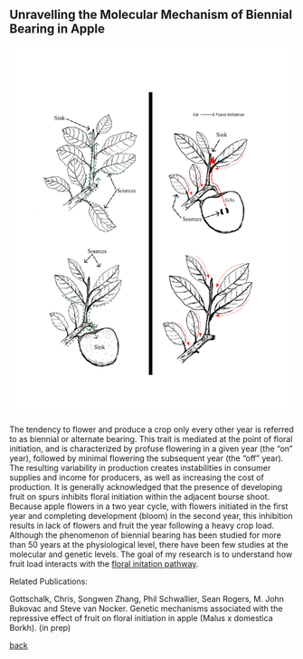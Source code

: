 ## Unravelling the Molecular Mechanism of Biennial Bearing in Apple

![image](https://github.com/gottsc33/gottsc33.github.io/blob/master/photos/Biennial_bearing.png)

The tendency to flower and produce a crop only every other year is referred to as biennial or alternate bearing. This trait is mediated at the point of floral initiation, and is characterized by profuse flowering in a given year (the “on” year), followed by minimal flowering the subsequent year (the “off” year). The resulting variability in production creates instabilities in consumer supplies and income for producers, as well as increasing the cost of production. It is generally acknowledged that the presence of developing fruit on spurs inhibits floral initiation within the adjacent bourse shoot. Because apple flowers in a two year cycle, with flowers initiated in the first year and completing development (bloom) in the second year, this inhibition results in lack of flowers and fruit the year following a heavy crop load. Although the phenomenon of biennial bearing has been studied for more than 50 years at the physiological level, there have been few studies at the molecular and genetic levels. The goal of my research is to understand how fruit load interacts with the [floral initation pathway](https://github.com/gottsc33/gottsc33.github.io/blob/master/floral_initiation/index.md).

Related Publications:

Gottschalk, Chris, Songwen Zhang, Phil Schwallier, Sean Rogers, M. John Bukovac and Steve van Nocker. Genetic mechanisms associated with the repressive effect of fruit on floral initiation in apple (Malus x domestica Borkh). (in prep)

[back](../index.md)
